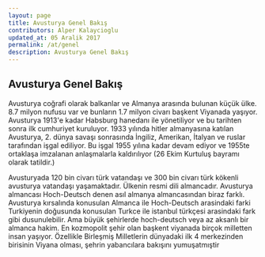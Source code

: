 ```yaml
---
layout: page
title: Avusturya Genel Bakış 
contributors: Alper Kalaycioglu
updated_at: 05 Aralik 2017
permalink: /at/genel
description: Avusturya Genel Bakış 
---
```


## Avusturya Genel Bakış
Avusturya coğrafi olarak balkanlar ve Almanya arasında bulunan küçük ülke. 8.7 milyon nufusu var ve bunların 1.7 milyon civarı başkent Viyanada yaşıyor. Avusturya 1913'e kadar Habsburg hanedanı ile yönetiliyor ve bu tarihten sonra ilk cumhuriyet kuruluyor. 1933 yılında hitler almanyasına katılan Avusturya, 2. dünya savaşı sonrasında İngiliz, Amerikan, İtalyan ve ruslar tarafından işgal ediliyor. Bu işgal 1955 yılına kadar devam ediyor ve 1955te ortaklaşa imzalanan anlaşmalarla kaldırılıyor (26 Ekim Kurtuluş bayramı olarak tatildir.) 

Avusturyada 120 bin civarı türk vatandaşı ve 300 bin civarı türk kökenli avusturya vatandaşı yaşamaktadır. Ülkenin resmi dili almancadır. Avusturya almancası Hoch-Deutsch denen asıl almanya almancasından biraz farklı. Avusturya kırsalında konusulan Almanca ile Hoch-Deutsch arasindaki farki Turkiyenin doğusunda konusulan Turkce ile  istanbul türkçesi arasindaki fark gibi dusunulebilir. Ama büyük şehirlerde hoch-deutsch veya az aksanlı bir almanca hakim. En kozmopolit şehir olan başkent viyanada birçok milletten insan yaşıyor. Özellikle Birleşmiş Milletlerin dünyadaki ilk 4 merkezinden birisinin Viyana olması, şehrin yabancılara bakışını yumuşatmıştir
